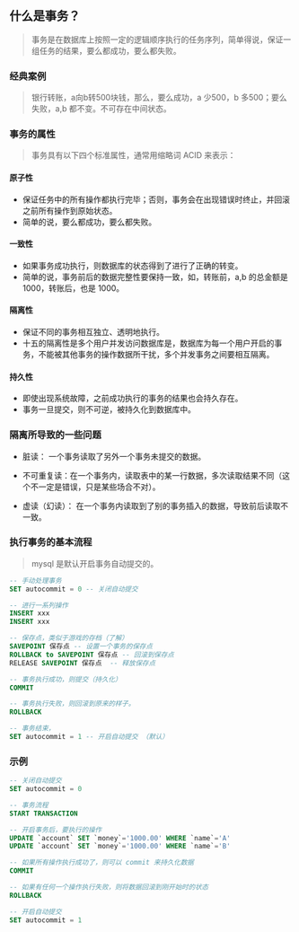 ## 什么是事务？
> 事务是在数据库上按照一定的逻辑顺序执行的任务序列，简单得说，保证一组任务的结果，要么都成功，要么都失败。

### 经典案例
> 银行转账，a向b转500块钱，那么，要么成功，a 少500，b 多500；要么失败，a,b 都不变。不可存在中间状态。

### 事务的属性
> 事务具有以下四个标准属性，通常用缩略词 ACID 来表示：
#### 原子性
* 保证任务中的所有操作都执行完毕；否则，事务会在出现错误时终止，并回滚之前所有操作到原始状态。
* 简单的说，要么都成功，要么都失败。
#### 一致性
* 如果事务成功执行，则数据库的状态得到了进行了正确的转变。
* 简单的说，事务前后的数据完整性要保持一致，如，转账前，a,b 的总金额是1000，转账后，也是 1000。
#### 隔离性
* 保证不同的事务相互独立、透明地执行。
* 十五的隔离性是多个用户并发访问数据库是，数据库为每一个用户开启的事务，不能被其他事务的操作数据所干扰，多个并发事务之间要相互隔离。
#### 持久性
* 即使出现系统故障，之前成功执行的事务的结果也会持久存在。
* 事务一旦提交，则不可逆，被持久化到数据库中。

### 隔离所导致的一些问题
* 脏读： 一个事务读取了另外一个事务未提交的数据。

* 不可重复读：在一个事务内，读取表中的某一行数据，多次读取结果不同（这个不一定是错误，只是某些场合不对）。

* 虚读（幻读）： 在一个事务内读取到了别的事务插入的数据，导致前后读取不一致。


### 执行事务的基本流程
> mysql 是默认开启事务自动提交的。

```sql
-- 手动处理事务
SET autocommit = 0 -- 关闭自动提交

-- 进行一系列操作
INSERT xxx
INSERT xxx

-- 保存点，类似于游戏的存档（了解）
SAVEPOINT 保存点 -- 设置一个事务的保存点
ROLLBACK to SAVEPOINT 保存点 -- 回滚到保存点
RELEASE SAVEPOINT 保存点  -- 释放保存点

-- 事务执行成功，则提交（持久化）
COMMIT

-- 事务执行失败，则回滚到原来的样子。
ROLLBACK

-- 事务结束，
SET autocommit = 1 -- 开启自动提交 （默认）
```

### 示例
```sql
-- 关闭自动提交
SET autocommit = 0

-- 事务流程
START TRANSACTION

-- 开启事务后，要执行的操作
UPDATE `account` SET `money`='1000.00' WHERE `name`='A'
UPDATE `account` SET `money`='1000.00' WHERE `name`='B'

-- 如果所有操作执行成功了，则可以 commit 来持久化数据
COMMIT

-- 如果有任何一个操作执行失败，则将数据回滚到刚开始时的状态
ROLLBACK

-- 开启自动提交
SET autocommit = 1
```